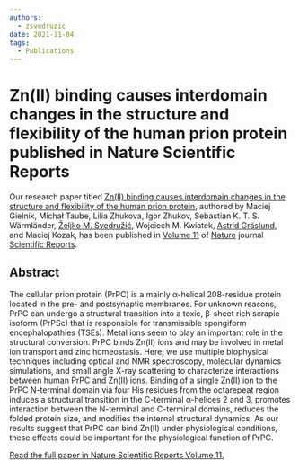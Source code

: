 ```yaml
---
authors:
  - zsvedruzic
date: 2021-11-04
tags:
  - Publications
---
```


# Zn(II) binding causes interdomain changes in the structure and flexibility of the human prion protein published in Nature Scientific Reports

Our research paper titled [Zn(II) binding causes interdomain changes in the structure and flexibility of the human prion protein](https://www.nature.com/articles/s41598-021-00495-0), authored by Maciej Gielnik, Michał Taube, Lilia Zhukova, Igor Zhukov, Sebastian K. T. S. Wärmländer, [Željko M. Svedružić](../../principal-investigator.md), Wojciech M. Kwiatek, [Astrid Gräslund](https://www.su.se/english/profiles/astrid-1.182376), and Maciej Kozak, has been published in [Volume 11](https://www.nature.com/srep/volumes/11) of [Nature](https://www.nature.com/) journal [Scientific Reports](https://www.nature.com/srep/).

<!-- more -->

## Abstract

The cellular prion protein (PrPC) is a mainly α-helical 208-residue protein located in the pre- and postsynaptic membranes. For unknown reasons, PrPC can undergo a structural transition into a toxic, β-sheet rich scrapie isoform (PrPSc) that is responsible for transmissible spongiform encephalopathies (TSEs). Metal ions seem to play an important role in the structural conversion. PrPC binds Zn(II) ions and may be involved in metal ion transport and zinc homeostasis. Here, we use multiple biophysical techniques including optical and NMR spectroscopy, molecular dynamics simulations, and small angle X-ray scattering to characterize interactions between human PrPC and Zn(II) ions. Binding of a single Zn(II) ion to the PrPC N-terminal domain via four His residues from the octarepeat region induces a structural transition in the C-terminal α-helices 2 and 3, promotes interaction between the N-terminal and C-terminal domains, reduces the folded protein size, and modifies the internal structural dynamics. As our results suggest that PrPC can bind Zn(II) under physiological conditions, these effects could be important for the physiological function of PrPC.

[Read the full paper in Nature Scientific Reports Volume 11.](https://www.nature.com/articles/s41598-021-00495-0)
